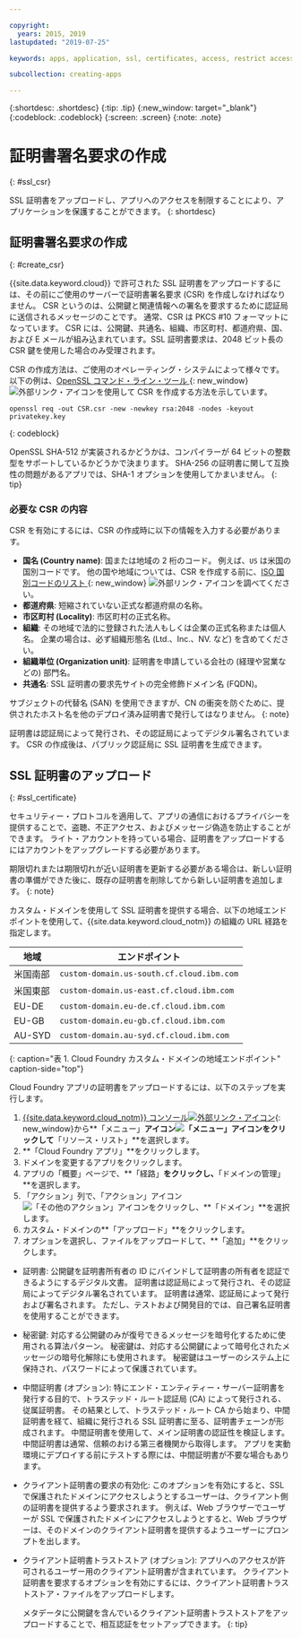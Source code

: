 ```yaml
---

copyright:
  years: 2015, 2019
lastupdated: "2019-07-25"

keywords: apps, application, ssl, certificates, access, restrict access, create, csr, upload, import

subcollection: creating-apps

---
```


{:shortdesc: .shortdesc}
{:tip: .tip}
{:new_window: target="_blank"}
{:codeblock: .codeblock}
{:screen: .screen}
{:note: .note}

# 証明書署名要求の作成
{: #ssl_csr}

SSL 証明書をアップロードし、アプリへのアクセスを制限することにより、アプリケーションを保護することができます。
{: shortdesc}

## 証明書署名要求の作成
{: #create_csr}

{{site.data.keyword.cloud}} で許可された SSL 証明書をアップロードするには、その前にご使用のサーバーで証明書署名要求 (CSR) を作成しなければなりません。 CSR というのは、公開鍵と関連情報への署名を要求するために認証局に送信されるメッセージのことです。 通常、CSR は PKCS #10 フォーマットになっています。 CSR には、公開鍵、共通名、組織、市区町村、都道府県、国、および E メールが組み込まれています。SSL 証明書要求は、2048 ビット長の CSR 鍵を使用した場合のみ受理されます。

CSR の作成方法は、ご使用のオペレーティング・システムによって様々です。 以下の例は、[OpenSSL コマンド・ライン・ツール ](https://www.openssl.org/){: new_window} ![外部リンク・アイコン](../icons/launch-glyph.svg "外部リンク・アイコン")を使用して CSR を作成する方法を示しています。

```
openssl req -out CSR.csr -new -newkey rsa:2048 -nodes -keyout privatekey.key
```
{: codeblock}

OpenSSL SHA-512 が実装されるかどうかは、コンパイラーが 64 ビットの整数型をサポートしているかどうかで決まります。 SHA-256 の証明書に関して互換性の問題があるアプリでは、SHA-1 オプションを使用してかまいません。
{: tip}

### 必要な CSR の内容

CSR を有効にするには、CSR の作成時に以下の情報を入力する必要があります。

 * **国名 (Country name)**: 国または地域の 2 桁のコード。 例えば、`US` は米国の国別コードです。 他の国や地域については、CSR を作成する前に、[ISO 国別コードのリスト ](https://www.iso.org/obp/ui/#search){: new_window} ![外部リンク・アイコン](../icons/launch-glyph.svg "外部リンク・アイコン")を調べてください。
 * **都道府県**: 短縮されていない正式な都道府県の名称。
 * **市区町村 (Locality)**: 市区町村の正式名称。
 * **組織**: その地域で法的に登録された法人もしくは企業の正式名称または個人名。 企業の場合は、必ず組織形態名 (Ltd.、Inc.、NV. など) を含めてください。
 * **組織単位 (Organization unit)**: 証明書を申請している会社の (経理や営業などの) 部門名。
 * **共通名**: SSL 証明書の要求先サイトの完全修飾ドメイン名 (FQDN)。

サブジェクトの代替名 (SAN) を使用できますが、CN の衝突を防ぐために、提供されたホスト名を他のデプロイ済み証明書で発行してはなりません。
{: note}

証明書は認証局によって発行され、その認証局によってデジタル署名されています。 CSR の作成後は、パブリック認証局に SSL 証明書を生成できます。

## SSL 証明書のアップロード
{: #ssl_certificate}

セキュリティー・プロトコルを適用して、アプリの通信におけるプライバシーを提供することで、盗聴、不正アクセス、およびメッセージ偽造を防止することができます。 ライト・アカウントを持っている場合、証明書をアップロードするにはアカウントをアップグレードする必要があります。

期限切れまたは期限切れが近い証明書を更新する必要がある場合は、新しい証明書の準備ができた後に、既存の証明書を削除してから新しい証明書を追加します。
{: note}

カスタム・ドメインを使用して SSL 証明書を提供する場合、以下の地域エンドポイントを使用して、{{site.data.keyword.cloud_notm}} の組織の URL 経路を指定します。

| 地域 | エンドポイント |
| ------ | -------- |
| 米国南部 | `custom-domain.us-south.cf.cloud.ibm.com` |
| 米国東部 | `custom-domain.us-east.cf.cloud.ibm.com` |
| EU-DE | `custom-domain.eu-de.cf.cloud.ibm.com` |
| EU-GB | `custom-domain.eu-gb.cf.cloud.ibm.com` |
| AU-SYD | `custom-domain.au-syd.cf.cloud.ibm.com` | 
{: caption="表 1. Cloud Foundry カスタム・ドメインの地域エンドポイント" caption-side="top"}

Cloud Foundry アプリの証明書をアップロードするには、以下のステップを実行します。

1. [{{site.data.keyword.cloud_notm}} コンソール![外部リンク・アイコン](../icons/launch-glyph.svg "外部リンク・アイコン")](https://{DomainName}){: new_window}から**「メニュー」**アイコン![「メニュー」アイコン](../icons/icon_hamburger.svg)をクリックして**「リソース・リスト」**を選択します。
2. **「Cloud Foundry アプリ」**をクリックします。
3. ドメインを変更するアプリをクリックします。 
4. アプリの「概要」ページで、**「経路」**をクリックし、**「ドメインの管理」**を選択します。
5. 「アクション」列で、「アクション」アイコン ![「その他のアクション」アイコン](../icons/action-menu-icon.svg)をクリックし、**「ドメイン」**を選択します。
6. カスタム・ドメインの**「アップロード」**をクリックします。
7. オプションを選択し、ファイルをアップロードして、**「追加」**をクリックします。
  
  * 証明書: 公開鍵を証明書所有者の ID にバインドして証明書の所有者を認証できるようにするデジタル文書。 証明書は認証局によって発行され、その認証局によってデジタル署名されています。 証明書は通常、認証局によって発行および署名されます。 ただし、テストおよび開発目的では、自己署名証明書を使用することができます。
  * 秘密鍵: 対応する公開鍵のみが復号できるメッセージを暗号化するために使用される算法パターン。 秘密鍵は、対応する公開鍵によって暗号化されたメッセージの暗号化解除にも使用されます。 秘密鍵はユーザーのシステム上に保持され、パスワードによって保護されています。
  * 中間証明書 (オプション): 特にエンド・エンティティー・サーバー証明書を発行する目的で、トラステッド・ルート認証局 (CA) によって発行される、従属証明書。 その結果として、トラステッド・ルート CA から始まり、中間証明書を経て、組織に発行される SSL 証明書に至る、証明書チェーンが形成されます。 中間証明書を使用して、メイン証明書の認証性を検証します。 中間証明書は通常、信頼のおける第三者機関から取得します。 アプリを実動環境にデプロイする前にテストする際には、中間証明書が不要な場合もあります。
  * クライアント証明書の要求の有効化: このオプションを有効にすると、SSL で保護されたドメインにアクセスしようとするユーザーは、クライアント側の証明書を提供するよう要求されます。 例えば、Web ブラウザーでユーザーが SSL で保護されたドメインにアクセスしようとすると、Web ブラウザーは、そのドメインのクライアント証明書を提供するようユーザーにプロンプトを出します。   
  * クライアント証明書トラストストア (オプション): アプリへのアクセスが許可されるユーザー用のクライアント証明書が含まれています。 クライアント証明書を要求するオプションを有効にするには、クライアント証明書トラストストア・ファイルをアップロードします。
  
    メタデータに公開鍵を含んでいるクライアント証明書トラストストアをアップロードすることで、相互認証をセットアップできます。
    {: tip}


